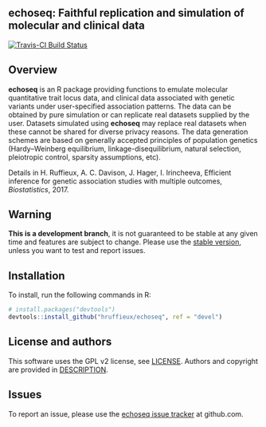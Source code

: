 ## echoseq: Faithful replication and simulation of molecular and clinical data

[![Travis-CI Build Status](https://travis-ci.org/hruffieux/echoseq.svg?branch=master)](https://travis-ci.org/hruffieux/echoseq)

## Overview

**echoseq** is an R package providing functions to emulate molecular quantitative
trait locus data, and clinical data associated with genetic variants under
user-specified association patterns. The data can be obtained by pure simulation 
or can replicate real datasets supplied by the user. Datasets simulated using 
**echoseq** may replace real datasets when these cannot be shared for diverse 
privacy reasons. The data generation schemes are based on generally accepted 
principles of population genetics (Hardy–Weinberg equilibrium, 
linkage-disequilibrium, natural selection, pleiotropic control, sparsity 
assumptions, etc).

Details in H. Ruffieux, A. C. Davison, J. Hager, I. Irincheeva, Efficient inference 
for genetic association studies with multiple outcomes, *Biostatistics*, 2017. 

## Warning

**This is a development branch**, it is not guaranteed to be stable at any given
time and features are subject to change. Please use the [stable version](https://github.com/hruffieux/echoseq), unless you want to test and
report issues.

## Installation

To install, run the following commands in R:

``` r
# install.packages("devtools")
devtools::install_github("hruffieux/echoseq", ref = "devel")
```

## License and authors

This software uses the GPL v2 license, see [LICENSE](LICENSE).
Authors and copyright are provided in [DESCRIPTION](DESCRIPTION).

## Issues

To report an issue, please use the [echoseq issue tracker](https://github.com/hruffieux/echoseq/issues) at github.com.